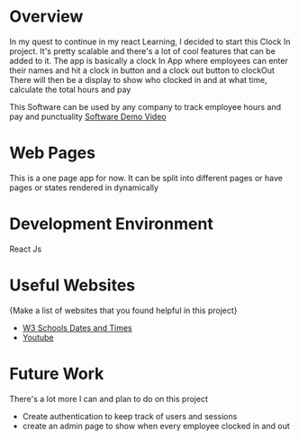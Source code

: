 # Overview

In my quest to continue in my react Learning, I decided to start this Clock In project. It's pretty scalable and there's a lot of cool features that can be added to it.
The app is basically a clock In App where employees can enter their names and hit a clock in button and a clock out button to clockOut
There will then be a display to show who clocked in and at what time, calculate the total hours and pay

This Software can be used by any company to track employee hours and pay and punctuality
[Software Demo Video](https://youtu.be/QP4YSLEh8z8)

# Web Pages

This is a one page app for now. It can be split into different pages or have pages or states rendered in dynamically

# Development Environment

React Js

# Useful Websites

{Make a list of websites that you found helpful in this project}

- [W3 Schools Dates and Times](https://www.w3schools.com/js/js_date_methods_set.asp)
- [Youtube](https://www.youtube.com/)

# Future Work

There's a lot more I can and plan to do on this project

- Create authentication to keep track of users and sessions
- create an admin page to show when every employee clocked in and out
